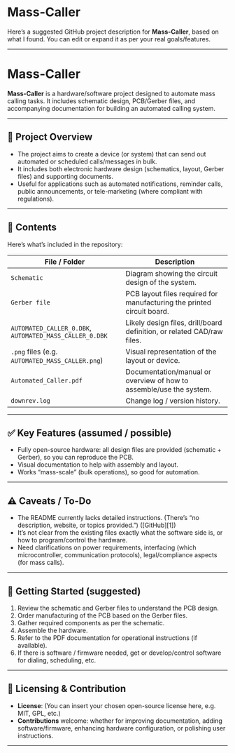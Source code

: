 # Mass-Caller
Here’s a suggested GitHub project description for **Mass-Caller**, based on what I found. You can edit or expand it as per your real goals/features.

---

# Mass-Caller

**Mass-Caller** is a hardware/software project designed to automate mass calling tasks. It includes schematic design, PCB/Gerber files, and accompanying documentation for building an automated calling system.

---

## 🧐 Project Overview

* The project aims to create a device (or system) that can send out automated or scheduled calls/messages in bulk.
* It includes both electronic hardware design (schematics, layout, Gerber files) and supporting documents.
* Useful for applications such as automated notifications, reminder calls, public announcements, or tele-marketing (where compliant with regulations).

---

## 🔧 Contents

Here’s what’s included in the repository:

| File / Folder                                           | Description                                                            |
| ------------------------------------------------------- | ---------------------------------------------------------------------- |
| `Schematic`                                             | Diagram showing the circuit design of the system.                      |
| `Gerber file`                                           | PCB layout files required for manufacturing the printed circuit board. |
| `AUTOMATED_CALLER_0.DBK`, `AUTOMATED_MASS_CALLER_0.DBK` | Likely design files, drill/board definition, or related CAD/raw files. |
| `.png` files (e.g. `AUTOMATED_MASS_CALLER.png`)         | Visual representation of the layout or device.                         |
| `Automated_Caller.pdf`                                  | Documentation/manual or overview of how to assemble/use the system.    |
| `downrev.log`                                           | Change log / version history.                                          |

---

## ✅ Key Features (assumed / possible)

* Fully open-source hardware: all design files are provided (schematic + Gerber), so you can reproduce the PCB.
* Visual documentation to help with assembly and layout.
* Works “mass-scale” (bulk operations), so good for automation.

---

## ⚠️ Caveats / To-Do

* The README currently lacks detailed instructions. (There’s “no description, website, or topics provided.”) ([GitHub][1])
* It’s not clear from the existing files exactly what the software side is, or how to program/control the hardware.
* Need clarifications on power requirements, interfacing (which microcontroller, communication protocols), legal/compliance aspects (for mass calls).

---

## 🔄 Getting Started (suggested)

1. Review the schematic and Gerber files to understand the PCB design.
2. Order manufacturing of the PCB based on the Gerber files.
3. Gather required components as per the schematic.
4. Assemble the hardware.
5. Refer to the PDF documentation for operational instructions (if available).
6. If there is software / firmware needed, get or develop/control software for dialing, scheduling, etc.

---

## 🤝 Licensing & Contribution

* **License**: (You can insert your chosen open-source license here, e.g. MIT, GPL, etc.)
* **Contributions** welcome: whether for improving documentation, adding software/firmware, enhancing hardware configuration, or polishing user instructions.

---



